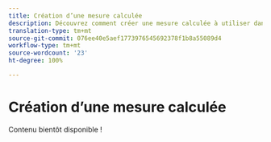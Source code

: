 ```yaml
---
title: Création d’une mesure calculée
description: Découvrez comment créer une mesure calculée à utiliser dans Analysis Workspace.
translation-type: tm+mt
source-git-commit: 076ee40e5aef1773976545692378f1b8a55089d4
workflow-type: tm+mt
source-wordcount: '23'
ht-degree: 100%

---
```



# Création d’une mesure calculée

Contenu bientôt disponible !
